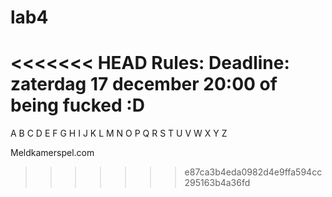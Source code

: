 # lab4
<<<<<<< HEAD
Rules: Deadline: zaterdag 17 december 20:00 of being fucked :D
=======
A B C D E F G H I J K L M N O P Q R S T U V W X Y Z 

Meldkamerspel.com
>>>>>>> e87ca3b4eda0982d4e9ffa594cc295163b4a36fd
